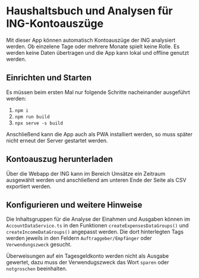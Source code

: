# Haushaltsbuch und Analysen für ING-Kontoauszüge
Mit dieser App können automatisch Kontoauszüge der ING analysiert werden. Ob einzelene Tage oder mehrere Monate spielt keine Rolle. Es werden keine Daten übertragen und die App kann lokal und offline genutzt werden.

## Einrichten und Starten

Es müssen beim ersten Mal nur folgende Schritte nacheinander ausgeführt werden:

1. `npm i`
2. `npm run build`
3. `npx serve -s build`

Anschließend kann die App auch als PWA installiert werden, so muss später nicht erneut der Server gestartet werden.

## Kontoauszug herunterladen
Über die Webapp der ING kann im Bereich Umsätze ein Zeitraum ausgewählt werden und anschließend am unteren Ende der Seite als CSV exportiert werden.

## Konfigurieren und weitere Hinweise

Die Inhaltsgruppen für die Analyse der Einahmen und Ausgaben können im `AccountDataService.ts` in den Funktionen `createExpensesDataGroups()` und `createIncomeDataGroups()` angepasst werden. Die dort hinterlegten Tags werden jeweils in den Feldern `Auftraggeber/Empfänger` oder `Verwendungszweck` gesucht. 

Überweisungen auf ein Tagesgeldkonto werden nicht als Ausgabe gewertet, dazu muss der Verwendugszweck das Wort `sparen` oder `notgroschen` beeinhalten.


